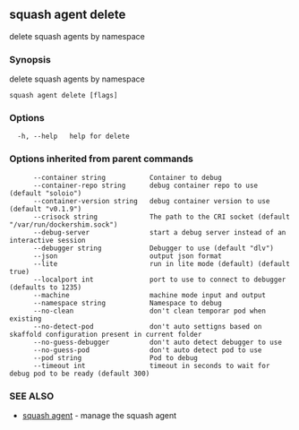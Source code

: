 ## squash agent delete

delete squash agents by namespace

### Synopsis

delete squash agents by namespace

```
squash agent delete [flags]
```

### Options

```
  -h, --help   help for delete
```

### Options inherited from parent commands

```
      --container string           Container to debug
      --container-repo string      debug container repo to use (default "soloio")
      --container-version string   debug container version to use (default "v0.1.9")
      --crisock string             The path to the CRI socket (default "/var/run/dockershim.sock")
      --debug-server               start a debug server instead of an interactive session
      --debugger string            Debugger to use (default "dlv")
      --json                       output json format
      --lite                       run in lite mode (default) (default true)
      --localport int              port to use to connect to debugger (defaults to 1235)
      --machine                    machine mode input and output
      --namespace string           Namespace to debug
      --no-clean                   don't clean temporar pod when existing
      --no-detect-pod              don't auto settigns based on skaffold configuration present in current folder
      --no-guess-debugger          don't auto detect debugger to use
      --no-guess-pod               don't auto detect pod to use
      --pod string                 Pod to debug
      --timeout int                timeout in seconds to wait for debug pod to be ready (default 300)
```

### SEE ALSO

* [squash agent](squash_agent.md)	 - manage the squash agent

